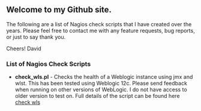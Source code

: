 ## Welcome to my Github site.

The following are a list of Nagios check scripts that I have created over the years.  Please feel free to contact me with any feature requests, bug reports, or just to say thank you.  

Cheers!
David

### List of Nagios Check Scripts
* **check_wls.pl** - Checks the health of a Weblogic instance using jmx and wlst.  This has been tested using Weblogic 12c.  Please send feedback when running on other versions of WebLogic.  I do not have access to older version to test on.  Full details of the script can be found here [check wls](https://github.com/throwsb/nagios/check_wls.md)

